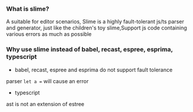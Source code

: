 ### What is slime?

A suitable for editor scenarios, Slime is a highly fault-tolerant js/ts parser and generator, just like the children's toy slime,Support js code containing various errors as much as possible

### Why use slime instead of babel, recast, espree, esprima, typescript

* babel, recast, espree and esprima do not support fault tolerance

parser `let a =` will cause an error

* typescript

ast is not an extension of estree

